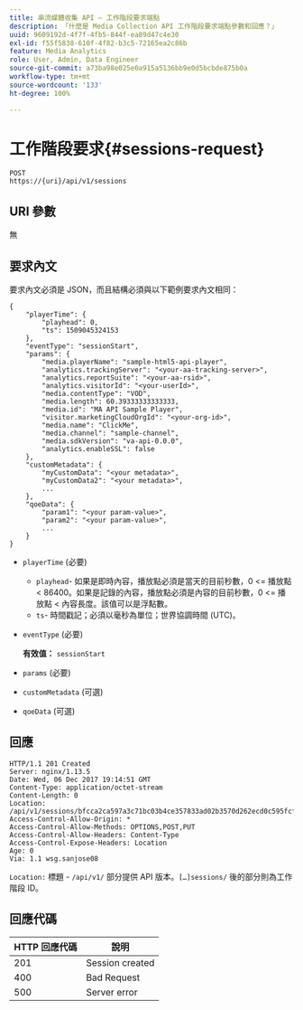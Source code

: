 ```yaml
---
title: 串流媒體收集 API — 工作階段要求端點
description: 「什麼是 Media Collection API 工作階段要求端點參數和回應？」
uuid: 9609192d-4f7f-4fb5-844f-ea89d47c4e30
exl-id: f55f5838-610f-4f82-b3c5-72165ea2c86b
feature: Media Analytics
role: User, Admin, Data Engineer
source-git-commit: a73ba98e025e0a915a5136bb9e0d5bcbde875b0a
workflow-type: tm+mt
source-wordcount: '133'
ht-degree: 100%

---
```


# 工作階段要求{#sessions-request}

```
POST 
https://{uri}/api/v1/sessions
```

## URI 參數

無

## 要求內文

要求內文必須是 JSON，而且結構必須與以下範例要求內文相同：

```
{ 
    "playerTime": { 
        "playhead": 0, 
        "ts": 1509045324153 
    }, 
    "eventType": "sessionStart", 
    "params": { 
        "media.playerName": "sample-html5-api-player", 
        "analytics.trackingServer": "<your-aa-tracking-server>", 
        "analytics.reportSuite": "<your-aa-rsid>", 
        "analytics.visitorId": "<your-userId>", 
        "media.contentType": "VOD", 
        "media.length": 60.39333333333333, 
        "media.id": "MA API Sample Player", 
        "visitor.marketingCloudOrgId": "<your-org-id>", 
        "media.name": "ClickMe", 
        "media.channel": "sample-channel", 
        "media.sdkVersion": "va-api-0.0.0", 
        "analytics.enableSSL": false 
    }, 
    "customMetadata": { 
        "myCustomData": "<your metadata>", 
        "myCustomData2": "<your metadata>", 
        ... 
    }, 
    "qoeData": { 
        "param1": "<your param-value>", 
        "param2": "<your param-value>", 
        ... 
    } 
}
```

* `playerTime` (必要)
   * `playhead`- 如果是即時內容，播放點必須是當天的目前秒數，0 &lt;= 播放點 &lt; 86400。如果是記錄的內容，播放點必須是內容的目前秒數，0 &lt;= 播放點 &lt; 內容長度。該值可以是浮點數。
   * `ts`- 時間戳記；必須以毫秒為單位；世界協調時間 (UTC)。
* `eventType` (必要)

  **有效值：** `sessionStart`
* `params` (必要)
* `customMetadata` (可選)
* `qoeData` (可選)

## 回應

```
HTTP/1.1 201 Created 
Server: nginx/1.13.5 
Date: Wed, 06 Dec 2017 19:14:51 GMT 
Content-Type: application/octet-stream 
Content-Length: 0 
Location: /api/v1/sessions/bfcca2ca597a3c71bc03b4ce357833ad02b3570d262ecd0c595fcf8f2ae4df58 
Access-Control-Allow-Origin: * 
Access-Control-Allow-Methods: OPTIONS,POST,PUT 
Access-Control-Allow-Headers: Content-Type 
Access-Control-Expose-Headers: Location 
Age: 0 
Via: 1.1 wsg.sanjose08
```

`Location:` 標題 - `/api/v1/` 部分提供 API 版本。`[…]sessions/` 後的部分則為工作階段 ID。

## 回應代碼

| HTTP 回應代碼 | 說明 |
|---|---|
| 201 | Session created |
| 400 | Bad Request |
| 500 | Server error |
